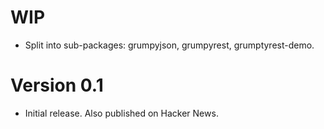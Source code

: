 
# WIP

* Split into sub-packages: grumpyjson, grumpyrest, grumptyrest-demo.

# Version 0.1

* Initial release. Also published on Hacker News.
